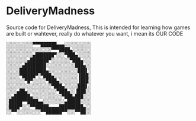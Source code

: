 # DeliveryMadness
Source code for DeliveryMadness, This is intended for learning how games are built or wahtever, really do whatever you want, i mean its OUR CODE 


```
░░░░░░░░░░▀▀▀██████▄▄▄░░░░░░░░░░
░░░░░░░░░░░░░░░░░▀▀▀████▄░░░░░░░
░░░░░░░░░░▄███████▀░░░▀███▄░░░░░
░░░░░░░░▄███████▀░░░░░░░▀███▄░░░
░░░░░░▄████████░░░░░░░░░░░███▄░░
░░░░░██████████▄░░░░░░░░░░░███▌░
░░░░░▀█████▀░▀███▄░░░░░░░░░▐███░
░░░░░░░▀█▀░░░░░▀███▄░░░░░░░▐███░
░░░░░░░░░░░░░░░░░▀███▄░░░░░███▌░
░░░░▄██▄░░░░░░░░░░░▀███▄░░▐███░░
░░▄██████▄░░░░░░░░░░░▀███▄███░░░
░█████▀▀████▄▄░░░░░░░░▄█████░░░░
░████▀░░░▀▀█████▄▄▄▄█████████▄░░
░░▀▀░░░░░░░░░▀▀██████▀▀░░░▀▀██░░
```
